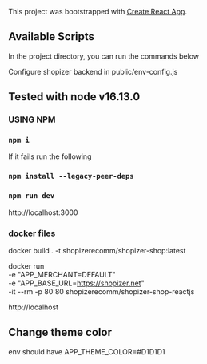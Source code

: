 This project was bootstrapped with [Create React App](https://github.com/facebook/create-react-app).

## Available Scripts

In the project directory, you can run the commands below

Configure shopizer backend in public/env-config.js

## Tested with node  v16.13.0

### USING NPM

### `npm i`

If it fails run the following

### `npm install --legacy-peer-deps`

### `npm run dev`

http://localhost:3000

### docker files ###

docker build . -t shopizerecomm/shopizer-shop:latest

docker run \
-e "APP_MERCHANT=DEFAULT" \
-e "APP_BASE_URL=https://shopizer.net" \
-it --rm -p 80:80 shopizerecomm/shopizer-shop-reactjs

http://localhost

## Change theme color

env should have
APP_THEME_COLOR=#D1D1D1
